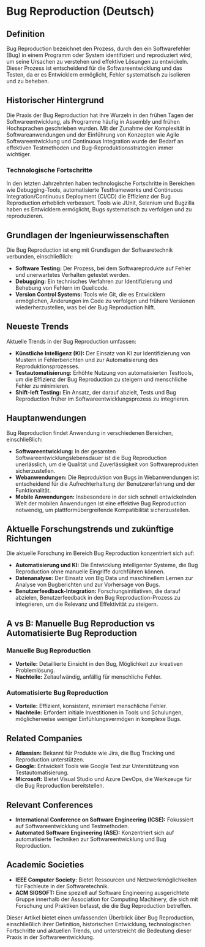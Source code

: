 # Bug Reproduction (Deutsch)

## Definition
Bug Reproduction bezeichnet den Prozess, durch den ein Softwarefehler (Bug) in einem Programm oder System identifiziert und reproduziert wird, um seine Ursachen zu verstehen und effektive Lösungen zu entwickeln. Dieser Prozess ist entscheidend für die Softwareentwicklung und das Testen, da er es Entwicklern ermöglicht, Fehler systematisch zu isolieren und zu beheben.

## Historischer Hintergrund
Die Praxis der Bug Reproduction hat ihre Wurzeln in den frühen Tagen der Softwareentwicklung, als Programme häufig in Assembly und frühen Hochsprachen geschrieben wurden. Mit der Zunahme der Komplexität in Softwareanwendungen und der Einführung von Konzepten wie Agile Softwareentwicklung und Continuous Integration wurde der Bedarf an effektiven Testmethoden und Bug-Reproduktionsstrategien immer wichtiger.

### Technologische Fortschritte
In den letzten Jahrzehnten haben technologische Fortschritte in Bereichen wie Debugging-Tools, automatisierte Testframeworks und Continuous Integration/Continuous Deployment (CI/CD) die Effizienz der Bug Reproduction erheblich verbessert. Tools wie JUnit, Selenium und Bugzilla haben es Entwicklern ermöglicht, Bugs systematisch zu verfolgen und zu reproduzieren.

## Grundlagen der Ingenieurwissenschaften
Die Bug Reproduction ist eng mit Grundlagen der Softwaretechnik verbunden, einschließlich:

- **Software Testing:** Der Prozess, bei dem Softwareprodukte auf Fehler und unerwartetes Verhalten getestet werden.
- **Debugging:** Ein technisches Verfahren zur Identifizierung und Behebung von Fehlern im Quellcode.
- **Version Control Systems:** Tools wie Git, die es Entwicklern ermöglichen, Änderungen im Code zu verfolgen und frühere Versionen wiederherzustellen, was bei der Bug Reproduction hilft.

## Neueste Trends
Aktuelle Trends in der Bug Reproduction umfassen:

- **Künstliche Intelligenz (KI):** Der Einsatz von KI zur Identifizierung von Mustern in Fehlerberichten und zur Automatisierung des Reproduktionsprozesses.
- **Testautomatisierung:** Erhöhte Nutzung von automatisierten Testtools, um die Effizienz der Bug Reproduction zu steigern und menschliche Fehler zu minimieren.
- **Shift-left Testing:** Ein Ansatz, der darauf abzielt, Tests und Bug Reproduction früher im Softwareentwicklungsprozess zu integrieren.

## Hauptanwendungen
Bug Reproduction findet Anwendung in verschiedenen Bereichen, einschließlich:

- **Softwareentwicklung:** In der gesamten Softwareentwicklungslebensdauer ist die Bug Reproduction unerlässlich, um die Qualität und Zuverlässigkeit von Softwareprodukten sicherzustellen.
- **Webanwendungen:** Die Reproduktion von Bugs in Webanwendungen ist entscheidend für die Aufrechterhaltung der Benutzererfahrung und der Funktionalität.
- **Mobile Anwendungen:** Insbesondere in der sich schnell entwickelnden Welt der mobilen Anwendungen ist eine effektive Bug Reproduction notwendig, um plattformübergreifende Kompatibilität sicherzustellen.

## Aktuelle Forschungstrends und zukünftige Richtungen
Die aktuelle Forschung im Bereich Bug Reproduction konzentriert sich auf:

- **Automatisierung und KI:** Die Entwicklung intelligenter Systeme, die Bug Reproduction ohne manuelle Eingriffe durchführen können.
- **Datenanalyse:** Der Einsatz von Big Data und maschinellem Lernen zur Analyse von Bugberichten und zur Vorhersage von Bugs.
- **Benutzerfeedback-Integration:** Forschungsinitiativen, die darauf abzielen, Benutzerfeedback in den Bug Reproduction-Prozess zu integrieren, um die Relevanz und Effektivität zu steigern.

## A vs B: Manuelle Bug Reproduction vs Automatisierte Bug Reproduction
### Manuelle Bug Reproduction
- **Vorteile:** Detaillierte Einsicht in den Bug, Möglichkeit zur kreativen Problemlösung.
- **Nachteile:** Zeitaufwändig, anfällig für menschliche Fehler.

### Automatisierte Bug Reproduction
- **Vorteile:** Effizient, konsistent, minimiert menschliche Fehler.
- **Nachteile:** Erfordert initiale Investitionen in Tools und Schulungen, möglicherweise weniger Einfühlungsvermögen in komplexe Bugs.

## Related Companies
- **Atlassian:** Bekannt für Produkte wie Jira, die Bug Tracking und Reproduction unterstützen.
- **Google:** Entwickelt Tools wie Google Test zur Unterstützung von Testautomatisierung.
- **Microsoft:** Bietet Visual Studio und Azure DevOps, die Werkzeuge für die Bug Reproduction bereitstellen.

## Relevant Conferences
- **International Conference on Software Engineering (ICSE):** Fokussiert auf Softwareentwicklung und Testmethoden.
- **Automated Software Engineering (ASE):** Konzentriert sich auf automatisierte Techniken zur Softwareentwicklung und Bug Reproduction.

## Academic Societies
- **IEEE Computer Society:** Bietet Ressourcen und Netzwerkmöglichkeiten für Fachleute in der Softwaretechnik.
- **ACM SIGSOFT:** Eine speziell auf Software Engineering ausgerichtete Gruppe innerhalb der Association for Computing Machinery, die sich mit Forschung und Praktiken befasst, die die Bug Reproduction betreffen. 

Dieser Artikel bietet einen umfassenden Überblick über Bug Reproduction, einschließlich ihrer Definition, historischen Entwicklung, technologischen Fortschritte und aktuellen Trends, und unterstreicht die Bedeutung dieser Praxis in der Softwareentwicklung.